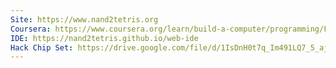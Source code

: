 ```yaml
---
Site: https://www.nand2tetris.org
Coursera: https://www.coursera.org/learn/build-a-computer/programming/FXbL2/project-4
IDE: https://nand2tetris.github.io/web-ide
Hack Chip Set: https://drive.google.com/file/d/1IsDnH0t7q_Im491LQ7_5_ajV0CokRbwR/view
---
```


